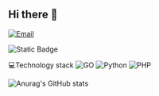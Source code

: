 ## Hi there 👋

<!--
**s4mmyyy/s4mmyyy** is a ✨ _special_ ✨ repository because its `README.md` (this file) appears on your GitHub profile.

Here are some ideas to get you started:

- 🔭 I’m currently working on ...
- 🌱 I’m currently learning ...
- 👯 I’m looking to collaborate on ...
- 🤔 I’m looking for help with ...
- 💬 Ask me about ...
- 📫 How to reach me: ...
- 😄 Pronouns: ...
- ⚡ Fun fact: ...
-->
<a href="mailto:sammyLinsj#outlook.com"><img alt="Email" src="https://img.shields.io/badge/maildotru"> </a>


<img alt="Static Badge" src="https://img.shields.io/badge/industry-Cyber_Secruity-blue">

💻Technology stack
 <img alt="GO" src="https://img.shields.io/badge/Go-00ADD8?style=flat-square&logo=go&logoColor=white">
 <img alt="Python" src="https://img.shields.io/badge/Python-3776AB?style=flat-square&logo=python&logoColor=white">
 <img alt="PHP" src="https://img.shields.io/badge/PHP-777BB4?style=flat-square&logo=php&logoColor=white">

![Anurag's GitHub stats](https://github-readme-stats.vercel.app/api?username=s4mmyyy)

